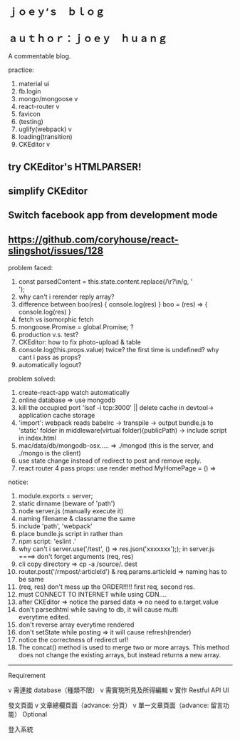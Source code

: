 ## ｊｏｅｙ‘ｓ　ｂｌｏｇ

## ａｕｔｈｏｒ：ｊｏｅｙ　ｈｕａｎｇ

A commentable blog.

practice:
1. material ui
2. fb.login
3. mongo/mongoose   v
4. react-router     v
5. favicon
6. (testing)
7. uglify(webpack)  v
8. loading(transition)
9. CKEditor         v

## try CKEditor's HTMLPARSER!
## simplify CKEditor
## Switch facebook app from development mode
## https://github.com/coryhouse/react-slingshot/issues/128

problem faced:
1. const parsedContent = this.state.content.replace(/\r?\n/g, '<br />');
2. why can't i rerender reply array?
3. difference between
  boo(res) { console.log(res) }
  boo = (res) => { console.log(res) }
4. fetch vs isomorphic fetch
5. mongoose.Promise = global.Promise; ?
6. production v.s. test?
7. CKEditor: how to fix photo-upload & table
8. console.log(this.props.value) twice? the first time is undefined? why cant i pass as props?
9. automatically logout?

problem solved:
1. create-react-app watch automatically
2. online database => use mongodb
3. kill the occupied port 'lsof -i tcp:3000' || delete cache in devtool-> application cache storage
4. 'import': webpack reads babelrc -> transpile -> output bundle.js to 'static' folder in middleware(virtual folder)(publicPath) -> include script in index.html
5. mac/data/db/mongodb-osx..... => ./mongod (this is the server, and ./mongo is the client)
6. use state change instead of redirect to post and remove reply.
7. react router 4 pass props: use render method
  MyHomePage = () => <HomePage name={this.state.name} />
  <Route exact path="/" render={this.MyHomePage} />

notice:
1. module.exports = server;
2. static dirname (beware of 'path')
3. node server.js (manually execute it)
4. naming filename & classname the same
5. include 'path', 'webpack'
6. place bundle.js script in <body> rather than <head>
7. npm script: 'eslint .'
8. why can't i server.use('/test', () => res.json('xxxxxxx');); in server.js ====> don't forget arguments (req, res)
9. cli copy directory => cp -a /source/. dest
10. router.post('/rmpost/:articleId') & req.params.articleId => naming has to be same
11. (req, res) don't mess up the ORDER!!!!! first req, second res.
12. must CONNECT TO INTERNET while using CDN....
13. after CKEditor => notice the parsed data => no need to e.target.value
14. don't parsedhtml while saving to db, it will cause multi <br /> everytime edited.
15. don't reverse array everytime rendered
16. don't setState while posting => it will cause refresh(render)
17. notice the correctness of redirect url!
18. The concat() method is used to merge two or more arrays. This method does not change the existing arrays, but instead returns a new array.

------------------------------------------------------------------------------

Requirement

v 需連接 database（種類不限）
v 需實現所見及所得編輯
v 實作 Restful API
UI

發文頁面
v 文章總欄頁面（advance: 分頁）
v 單一文章頁面（advance: 留言功能）
Optional

登入系統
